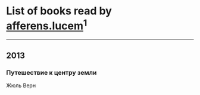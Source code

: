 # List of books read by [afferens.lucem](http://vk.com/id196071655)<sup>1</sup>
---

## 2013

### Путешествие к центру земли
Жюль Верн



